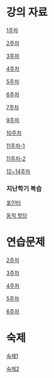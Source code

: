 # 강의 자료
[1주차](https://github.com/qlkdkd/DataStruct/tree/main/week1)

[2주차](https://github.com/qlkdkd/DataStruct/tree/main/week2)

[3주차]()

[4주차]()

[5주차](https://github.com/qlkdkd/DataStruct/tree/main/week5)

[6주차](https://github.com/qlkdkd/DataStruct/tree/main/week6)

[7주차](https://github.com/qlkdkd/DataStruct/tree/main/week7)

[9주차](https://github.com/qlkdkd/DataStruct/tree/main/week9)

[10주차](https://github.com/qlkdkd/DataStructure/tree/main/week10)

[11주차-1]()

[11주차-2](https://github.com/qlkdkd/DataStructure/tree/main/w11-2)

[12~14주차]()

### 지난학기 복습
[포인터](https://github.com/qlkdkd/DataStruct/tree/main/%ED%8F%AC%EC%9D%B8%ED%84%B0)

[동적 할당](https://github.com/qlkdkd/DataStruct/tree/main/%EB%8F%99%EC%A0%81%ED%95%A0%EB%8B%B9)

# 연습문제
[2주차]()

[3주차]()

[4주차]()

[5주차](https://github.com/qlkdkd/DataStruct/blob/main/week5/week5_practice.md)

[6주차](https://github.com/qlkdkd/DataStruct/blob/main/week6/practice.md)

# 숙제
[숙제1](https://github.com/qlkdkd/DataStruct/blob/main/Homework1/Homework1.md)

[숙제2](https://github.com/qlkdkd/DataStruct/tree/main/H2)
